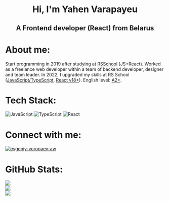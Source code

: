 <h1 align="center">Hi, I'm Yahen Varapayeu</h1>
<h2 align="center">A Frontend developer (React) from Belarus</h3>

# About me:
Start programming in 2019 after studying at <a href="https://rs.school/" target="blank">RSSchool</a> (JS+React). Worked as a freelance web developer within a team of backend developer, designer and team leader. In 2022, I upgraded my skills at RS School (<a href="https://app.rs.school/certificate/tn7crqcd" target="blank">JavaScript/TypeScript</a>, <a href="https://app.rs.school/certificate/bupdbh09" target="blank">React v18+</a>). 
English level: <a href="https://www.efset.org/cert/Ra48Ur" target="blank">A2+</a>.

# Tech Stack:
![JavaScript](https://img.shields.io/badge/javascript-%23323330.svg?style=for-the-badge&logo=javascript&logoColor=%23F7DF1E) ![TypeScript](https://img.shields.io/badge/typescript-%23007ACC.svg?style=for-the-badge&logo=typescript&logoColor=white) ![React](https://img.shields.io/badge/react-%2320232a.svg?style=for-the-badge&logo=react&logoColor=%2361DAFB) 

# Connect with me:
<p align="left">
<a href="https://linkedin.com/in/evgeniy-voropaev-aw" target="blank"><img align="center" src="https://img.shields.io/badge/LinkedIn-0077B5?style=for-the-badge&logo=linkedin&logoColor=white" alt="evgeniy-voropaev-aw" /></a>
</p>

# GitHub Stats:
![](https://github-readme-stats.vercel.app/api?username=AmidaWolf&theme=radical&hide_border=false&include_all_commits=true&count_private=false)<br/>
![](https://github-readme-streak-stats.herokuapp.com/?user=AmidaWolf&theme=radical&hide_border=false)<br/>
![](https://github-readme-stats.vercel.app/api/top-langs/?username=AmidaWolf&theme=radical&hide_border=false&include_all_commits=true&count_private=false&layout=compact)
